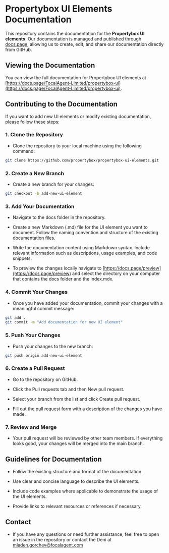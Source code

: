 # Propertybox UI Elements Documentation

This repository contains the documentation for the **Propertybox UI elements**. Our documentation is managed and published through [docs.page](https://docs.page), allowing us to create, edit, and share our documentation directly from GitHub.

## Viewing the Documentation

You can view the full documentation for Propertybox UI elements at [https://docs.page/FocalAgent-Limited/propertybox-ui](https://docs.page/FocalAgent-Limited/propertybox-ui).

## Contributing to the Documentation

If you want to add new UI elements or modify existing documentation, please follow these steps:

### 1. Clone the Repository

- Clone the repository to your local machine using the following command:

```bash
git clone https://github.com/propertybox/propertybox-ui-elements.git
```
### 2. Create a New Branch

- Create a new branch for your changes:

```bash
git checkout -b add-new-ui-element
```
### 3. Add Your Documentation

- Navigate to the docs folder in the repository.

- Create a new Markdown (.md) file for the UI element you want to document. Follow the naming convention and structure of the existing documentation files.

- Write the documentation content using Markdown syntax. Include relevant information such as descriptions, usage examples, and code snippets.

- To preview the changes locally navigate to [https://docs.page/preview](https://docs.page/preview) and select the directory on your computer that contains the docs folder and the index.mdx.

### 4. Commit Your Changes

- Once you have added your documentation, commit your changes with a meaningful commit message:

```bash
git add .
git commit -m "Add documentation for new UI element"
```

### 5. Push Your Changes

- Push your changes to the new branch:

```bash
git push origin add-new-ui-element
```

### 6. Create a Pull Request

- Go to the repository on GitHub.

- Click the Pull requests tab and then New pull request.

- Select your branch from the list and click Create pull request.

- Fill out the pull request form with a description of the changes you have made.

### 7. Review and Merge

- Your pull request will be reviewed by other team members. If everything looks good, your changes will be merged into the main branch.

## Guidelines for Documentation

- Follow the existing structure and format of the documentation.

- Use clear and concise language to describe the UI elements.

- Include code examples where applicable to demonstrate the usage of the UI elements.

- Provide links to relevant resources or references if necessary.

## Contact

- If you have any questions or need further assistance, feel free to open an issue in the repository or contact the Deni at mladen.gorchev@focalagent.com